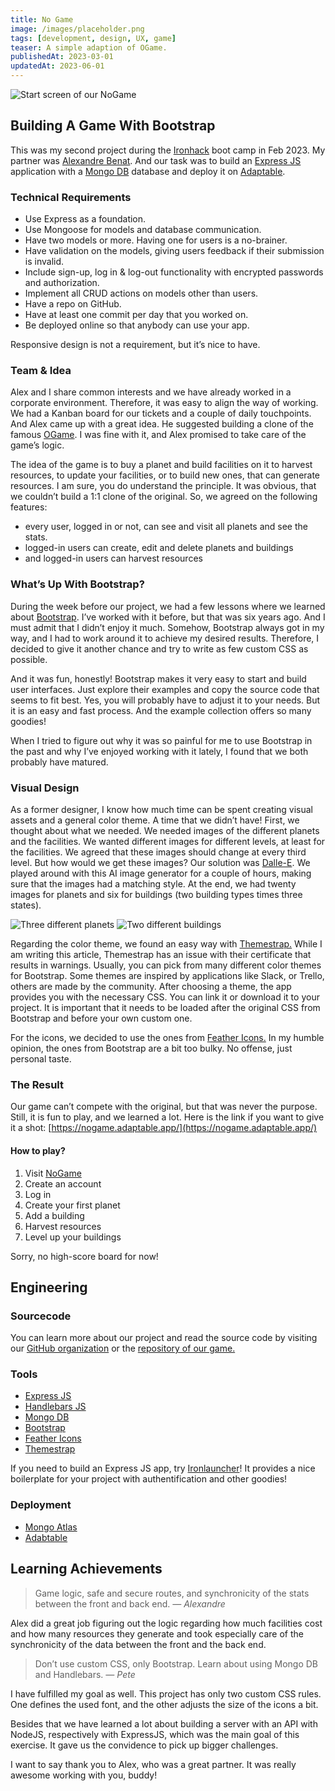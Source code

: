 ```yaml
---
title: No Game
image: /images/placeholder.png
tags: [development, design, UX, game]
teaser: A simple adaption of OGame.
publishedAt: 2023-03-01
updatedAt: 2023-06-01
---
```


![Start screen of our NoGame](/images/projects/no-game-1.png)

## Building A Game With Bootstrap

This was my second project during the [Ironhack](https://www.ironhack.com/) boot camp in Feb 2023. My partner was [Alexandre Benat](https://github.com/ABenat1988). And our task was to build an [Express JS](https://expressjs.com/) application with a [Mongo DB](https://www.mongodb.com/) database and deploy it on [Adaptable](https://www.adaptable.app).

### Technical Requirements

- Use Express as a foundation.
- Use Mongoose for models and database communication.
- Have two models or more. Having one for users is a no-brainer.
- Have validation on the models, giving users feedback if their submission is invalid.
- Include sign-up, log in & log-out functionality with encrypted passwords and authorization.
- Implement all CRUD actions on models other than users.
- Have a repo on GitHub.
- Have at least one commit per day that you worked on.
- Be deployed online so that anybody can use your app.

Responsive design is not a requirement, but it’s nice to have.

### Team & Idea

Alex and I share common interests and we have already worked in a corporate environment. Therefore, it was easy to align the way of working. We had a Kanban board for our tickets and a couple of daily touchpoints. And Alex came up with a great idea. He suggested building a clone of the famous [OGame](https://www.ogame.org/). I was fine with it, and Alex promised to take care of the game’s logic.

The idea of the game is to buy a planet and build facilities on it to harvest resources, to update your facilities, or to build new ones, that can generate resources. I am sure, you do understand the principle. It was obvious, that we couldn’t build a 1:1 clone of the original. So, we agreed on the following features:

- every user, logged in or not, can see and visit all planets and see the stats.
- logged-in users can create, edit and delete planets and buildings
- and logged-in users can harvest resources

### What’s Up With Bootstrap?

During the week before our project, we had a few lessons where we learned about [Bootstrap](https://getbootstrap.com/). I’ve worked with it before, but that was six years ago. And I must admit that I didn’t enjoy it much. Somehow, Bootstrap always got in my way, and I had to work around it to achieve my desired results. Therefore, I decided to give it another chance and try to write as few custom CSS as possible.

And it was fun, honestly! Bootstrap makes it very easy to start and build user interfaces. Just explore their examples and copy the source code that seems to fit best. Yes, you will probably have to adjust it to your needs. But it is an easy and fast process. And the example collection offers so many goodies!

When I tried to figure out why it was so painful for me to use Bootstrap in the past and why I’ve enjoyed working with it lately, I found that we both probably have matured.

### Visual Design

As a former designer, I know how much time can be spent creating visual assets and a general color theme. A time that we didn’t have! First, we thought about what we needed. We needed images of the different planets and the facilities. We wanted different images for different levels, at least for the facilities. We agreed that these images should change at every third level. But how would we get these images? Our solution was [Dalle-E](https://openai.com/dall-e-2). We played around with this AI image generator for a couple of hours, making sure that the images had a matching style. At the end, we had twenty images for planets and six for buildings (two building types times three states).

![Three different planets](/images/projects/no-game-6.png)
![Two different buildings](/images/projects/no-game-5.png)

Regarding the color theme, we found an easy way with [Themestrap.](https://themestr.app/) While I am writing this article, Themestrap has an issue with their certificate that results in warnings. Usually, you can pick from many different color themes for Bootstrap.
Some themes are inspired by applications like Slack, or Trello, others are made by the community. After choosing a theme, the app provides you with the necessary CSS. You can link it or download it to your project. It is important that it needs to be loaded after the original CSS from Bootstrap and before your own custom one.

For the icons, we decided to use the ones from [Feather Icons.](https://feathericons.com/) In my humble opinion, the ones from Bootstrap are a bit too bulky. No offense, just personal taste.

### The Result

Our game can’t compete with the original, but that was never the purpose. Still, it is fun to play, and we learned a lot.
Here is the link if you want to give it a shot: [https://nogame.adaptable.app/](https://nogame.adaptable.app/)

#### How to play?

1. Visit [NoGame](https://nogame.adaptable.app/)
2. Create an account
3. Log in
4. Create your first planet
5. Add a building
6. Harvest resources
7. Level up your buildings

Sorry, no high-score board for now!

## Engineering

### Sourcecode

You can learn more about our project and read the source code by visiting our [GitHub organization](https://github.com/Pete-Alex) or the [repository of our game.](https://github.com/Pete-Alex/noGame)

### Tools

- [Express JS](https://expressjs.com/)
- [Handlebars JS](https://handlebarsjs.com/)
- [Mongo DB](https://www.mongodb.com/)
- [Bootstrap](https://getbootstrap.com/)
- [Feather Icons](https://feathericons.com/)
- [Themestrap](https://themestr.app/)

If you need to build an Express JS app, try [Ironlauncher](https://github.com/ironhack-edu/ironlauncher)! It provides a nice boilerplate for your project with authentification and other goodies!

### Deployment

- [Mongo Atlas](https://www.mongodb.com/atlas)
- [Adabtable](https://adaptable.io/)

## Learning Achievements

> Game logic, safe and secure routes, and synchronicity of the stats between the front and back end.
> _— Alexandre_

Alex did a great job figuring out the logic regarding how much facilities cost and how many resources they generate and took especially care of the synchronicity of the data between the front and the back end.

> Don’t use custom CSS, only Bootstrap. Learn about using Mongo DB and Handlebars.
> _— Pete_

I have fulfilled my goal as well. This project has only two custom CSS rules. One defines the used font, and the other adjusts the size of the icons a bit.

Besides that we have learned a lot about building a server with an API with NodeJS, respectively with ExpressJS, which was the main goal of this exercise. It gave us the convidence to pick up bigger challenges.

I want to say thank you to Alex, who was a great partner. It was really awesome working with you, buddy!

